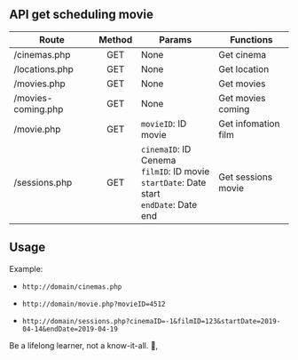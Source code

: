 ## API get scheduling movie

| Route             |Method               |Params               |        Functions      |
|-------------------|:-------------------:|---------------------|-----------------------|
| /cinemas.php      |GET                  |None                 |Get cinema             |
| /locations.php    |GET                  |None                 |Get location           |
| /movies.php       |GET                  |None                 |Get movies             |
| /movies-coming.php|GET                  |None                 |Get movies coming      |
| /movie.php        |GET                  |`movieID`: ID movie  |Get infomation film    |
| /sessions.php     |GET                  |`cinemaID`: ID Cenema</br>`filmID`: ID movie</br>`startDate`: Date start</br>`endDate`: Date end    | Get sessions movie    |

## Usage

Example:
- `http://domain/cinemas.php`
 
- `http://domain/movie.php?movieID=4512`

- `http://domain/sessions.php?cinemaID=-1&filmID=123&startDate=2019-04-14&endDate=2019-04-19`

<!-- INSPIRATIONAL_QUOTE_START -->
Be a lifelong learner, not a know-it-all.
👀,
<!-- INSPIRATIONAL_QUOTE_END -->
